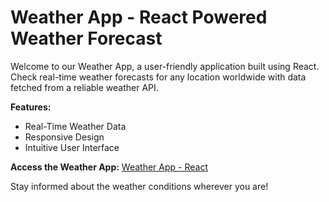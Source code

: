 # Weather App - React Powered Weather Forecast

Welcome to our Weather App, a user-friendly application built using React. Check real-time weather forecasts for any location worldwide with data fetched from a reliable weather API.

**Features:**
- Real-Time Weather Data
- Responsive Design
- Intuitive User Interface

**Access the Weather App:** [Weather App - React](https://main--animated-kitten-02014e.netlify.app/)

Stay informed about the weather conditions wherever you are!
